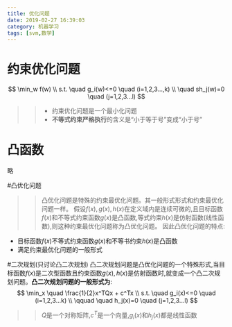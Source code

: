 ```yaml
---
title: 优化问题
date: 2019-02-27 16:39:03
category: 机器学习
tags: [svm,数学]
---
```


# 约束优化问题
$$
\min_w f(w) \\
s.t. \quad g_i(w)<=0 \quad (i=1,2,3...,k) \\
\quad sh_j(w)=0 \quad (j=1,2,3...l)
$$
>> * 约束优化问题是一个最小化问题 
>>* **不等式约束严格执行**的含义是“小于等于号”变成“小于号”

# 凸函数
略

#凸优化问题
>>凸优化问题是特殊的约束最优化问题。其一般形式形式和约束最优化问题一样。
假设$f(x),g(x),h(x)$在定义域内是连续可微的,且目标函数$f(x)$和不等式约束函数$g(x)$是凸函数,等式约束$h(x)$是仿射函数(线性函数),则这种约束最优化问题称为凸优化问题。 
因此凸优化问题的特点:
* 目标函数$f(x)$不等式约束函数$g(x)$和不等书约束$h(x)$是凸函数
* 满足约束最优化问题的一般形式

#二次规划(只讨论凸二次规划)
凸二次规划问题是凸优化问题的一个特殊形式,当目标函数$f(x)$是二次型函数且约束函数$g(x),h(x)$是仿射函数时,就变成一个凸二次规划问题。**凸二次规划问题的一般形式为**:
$$
\min_x \quad \frac{1}{2}x^TQx + c^Tx \\
s.t. \quad g_i(x)<=0 \quad (i=1,2,3...k) \\
\qquad \quad  h_j(x)=0 \quad (j=1,2,3...l)
$$
>>$Q$是一个对称矩阵,$c^T$是一个向量,$g_i(x)$和$h_j(x)$都是线性函数